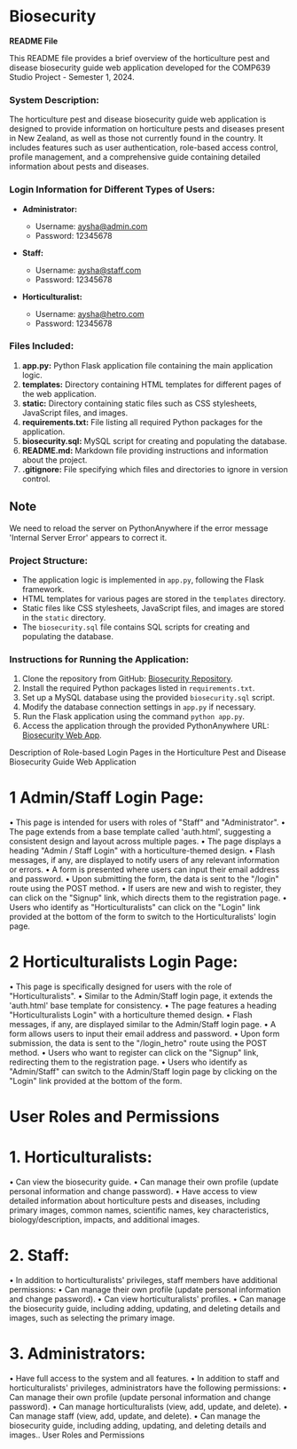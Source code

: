 # Biosecurity

**README File**

This README file provides a brief overview of the horticulture pest and disease biosecurity guide web application developed for the COMP639 Studio Project - Semester 1, 2024.

### System Description:
The horticulture pest and disease biosecurity guide web application is designed to provide information on horticulture pests and diseases present in New Zealand, as well as those not currently found in the country. It includes features such as user authentication, role-based access control, profile management, and a comprehensive guide containing detailed information about pests and diseases.

### Login Information for Different Types of Users:
 
- **Administrator:**
  - Username: aysha@admin.com
  - Password: 12345678

- **Staff:**
  - Username: aysha@staff.com
  - Password: 12345678

- **Horticulturalist:**
  - Username: aysha@hetro.com
  - Password: 12345678

### Files Included:
1. **app.py:** Python Flask application file containing the main application logic.
2. **templates:** Directory containing HTML templates for different pages of the web application.
3. **static:** Directory containing static files such as CSS stylesheets, JavaScript files, and images.
4. **requirements.txt:** File listing all required Python packages for the application.
5. **biosecurity.sql:** MySQL script for creating and populating the database.
6. **README.md:** Markdown file providing instructions and information about the project.
7. **.gitignore:** File specifying which files and directories to ignore in version control.

 ## Note  
  We need to reload the server on PythonAnywhere if the error message 'Internal Server Error' appears to correct it.

  
### Project Structure:
- The application logic is implemented in `app.py`, following the Flask framework.
- HTML templates for various pages are stored in the `templates` directory.
- Static files like CSS stylesheets, JavaScript files, and images are stored in the `static` directory.
- The `biosecurity.sql` file contains SQL scripts for creating and populating the database.

### Instructions for Running the Application:
1. Clone the repository from GitHub: [Biosecurity Repository](https://github.com/AYSHA-NACHIYA1998/Biosecurity.git).
2. Install the required Python packages listed in `requirements.txt`.
3. Set up a MySQL database using the provided `biosecurity.sql` script.
4. Modify the database connection settings in `app.py` if necessary.
5. Run the Flask application using the command `python app.py`.
6. Access the application through the provided PythonAnywhere URL: [Biosecurity Web App](http://aysha1157662.pythonanywhere.com/).

 Description of Role-based Login Pages in the Horticulture Pest and Disease 
Biosecurity Guide Web Application 

# 1 Admin/Staff Login Page: 
• This page is intended for users with roles of "Staff" and "Administrator". 
• The page extends from a base template called 'auth.html', suggesting a 
consistent design and layout across multiple pages. 
• The page displays a heading "Admin / Staff Login" with a horticulture-themed 
design. 
• Flash messages, if any, are displayed to notify users of any relevant information 
or errors. 
• A form is presented where users can input their email address and password. 
• Upon submitting the form, the data is sent to the "/login" route using the POST 
method. 
• If users are new and wish to register, they can click on the "Signup" link, which 
directs them to the registration page. 
• Users who identify as "Horticulturalists" can click on the "Login" link provided 
at the bottom of the form to switch to the Horticulturalists' login page.

# 2 Horticulturalists Login Page: 
• This page is specifically designed for users with the role of "Horticulturalists". 
• Similar to the Admin/Staff login page, it extends the 'auth.html' base template 
for consistency. 
• The page features a heading "Horticulturalists Login" with a horticulture
themed design. 
• Flash messages, if any, are displayed similar to the Admin/Staff login page. 
• A form allows users to input their email address and password. 
• Upon form submission, the data is sent to the "/login_hetro" route using the 
POST method. 
• Users who want to register can click on the "Signup" link, redirecting them to 
the registration page. 
• Users who identify as "Admin/Staff" can switch to the Admin/Staff login page 
by clicking on the "Login" link provided at the bottom of the form.

# User Roles and Permissions 
# 1. Horticulturalists: 
• Can view the biosecurity guide. 
• Can manage their own profile (update personal information and change 
password). 
• Have access to view detailed information about horticulture pests and diseases, 
including primary images, common names, scientific names, key 
characteristics, biology/description, impacts, and additional images. 
# 2. Staff: 
• In addition to horticulturalists' privileges, staff members have additional 
permissions: 
• Can manage their own profile (update personal information and change 
password). 
• Can view horticulturalists' profiles. 
• Can manage the biosecurity guide, including adding, updating, and 
deleting details and images, such as selecting the primary image. 
# 3. Administrators: 
• Have full access to the system and all features. 
• In addition to staff and horticulturalists' privileges, administrators have the 
following permissions: 
• Can manage their own profile (update personal information and change 
password). 
• Can manage horticulturalists (view, add, update, and delete). 
• Can manage staff (view, add, update, and delete). 
• Can manage the biosecurity guide, including adding, updating, and 
deleting details and images.. User Roles and Permissions 
